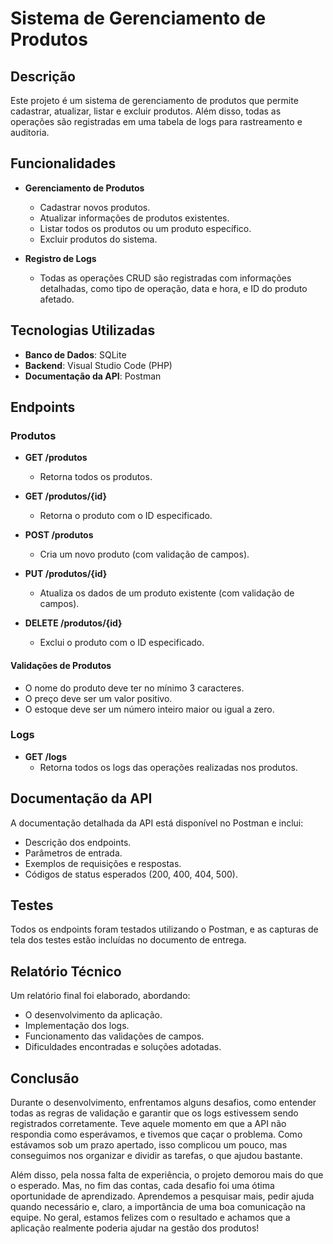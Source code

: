 # Sistema de Gerenciamento de Produtos

## Descrição
Este projeto é um sistema de gerenciamento de produtos que permite cadastrar, atualizar, listar e excluir produtos. Além disso, todas as operações são registradas em uma tabela de logs para rastreamento e auditoria.

## Funcionalidades
- **Gerenciamento de Produtos**
  - Cadastrar novos produtos.
  - Atualizar informações de produtos existentes.
  - Listar todos os produtos ou um produto específico.
  - Excluir produtos do sistema.

- **Registro de Logs**
  - Todas as operações CRUD são registradas com informações detalhadas, como tipo de operação, data e hora, e ID do produto afetado.

## Tecnologias Utilizadas
- **Banco de Dados**: SQLite
- **Backend**: Visual Studio Code (PHP)
- **Documentação da API**: Postman

## Endpoints

### Produtos
- **GET /produtos**
  - Retorna todos os produtos.
  
- **GET /produtos/{id}**
  - Retorna o produto com o ID especificado.
  
- **POST /produtos**
  - Cria um novo produto (com validação de campos).
  
- **PUT /produtos/{id}**
  - Atualiza os dados de um produto existente (com validação de campos).
  
- **DELETE /produtos/{id}**
  - Exclui o produto com o ID especificado.

#### Validações de Produtos
- O nome do produto deve ter no mínimo 3 caracteres.
- O preço deve ser um valor positivo.
- O estoque deve ser um número inteiro maior ou igual a zero.

### Logs
- **GET /logs**
  - Retorna todos os logs das operações realizadas nos produtos.

## Documentação da API
A documentação detalhada da API está disponível no Postman e inclui:
- Descrição dos endpoints.
- Parâmetros de entrada.
- Exemplos de requisições e respostas.
- Códigos de status esperados (200, 400, 404, 500).

## Testes
Todos os endpoints foram testados utilizando o Postman, e as capturas de tela dos testes estão incluídas no documento de entrega.

## Relatório Técnico
Um relatório final foi elaborado, abordando:
- O desenvolvimento da aplicação.
- Implementação dos logs.
- Funcionamento das validações de campos.
- Dificuldades encontradas e soluções adotadas.

## Conclusão

Durante o desenvolvimento, enfrentamos alguns desafios, como entender todas as regras de validação e garantir que os logs estivessem sendo registrados corretamente. Teve aquele momento em que a API não respondia como esperávamos, e tivemos que caçar o problema. Como estávamos sob um prazo apertado, isso complicou um pouco, mas conseguimos nos organizar e dividir as tarefas, o que ajudou bastante.

Além disso, pela nossa falta de experiência, o projeto demorou mais do que o esperado. Mas, no fim das contas, cada desafio foi uma ótima oportunidade de aprendizado. Aprendemos a pesquisar mais, pedir ajuda quando necessário e, claro, a importância de uma boa comunicação na equipe. No geral, estamos felizes com o resultado e achamos que a aplicação realmente poderia ajudar na gestão dos produtos!
